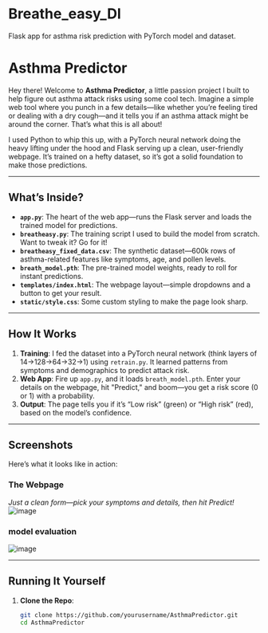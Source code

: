 # Breathe_easy_Dl
Flask app for asthma risk prediction with PyTorch model and dataset.
# Asthma Predictor

Hey there! Welcome to **Asthma Predictor**, a little passion project I built to help figure out asthma attack risks using some cool tech. Imagine a simple web tool where you punch in a few details—like whether you’re feeling tired or dealing with a dry cough—and it tells you if an asthma attack might be around the corner. That’s what this is all about!

I used Python to whip this up, with a PyTorch neural network doing the heavy lifting under the hood and Flask serving up a clean, user-friendly webpage. It’s trained on a hefty dataset, so it’s got a solid foundation to make those predictions.

---

## What’s Inside?

- **`app.py`**: The heart of the web app—runs the Flask server and loads the trained model for predictions.
- **`breatheasy.py`**: The training script I used to build the model from scratch. Want to tweak it? Go for it!
- **`breatheasy_fixed_data.csv`**: The synthetic dataset—600k rows of asthma-related features like symptoms, age, and pollen levels.
- **`breath_model.pth`**: The pre-trained model weights, ready to roll for instant predictions.
- **`templates/index.html`**: The webpage layout—simple dropdowns and a button to get your result.
- **`static/style.css`**: Some custom styling to make the page look sharp.

---

## How It Works

1. **Training**: I fed the dataset into a PyTorch neural network (think layers of 14→128→64→32→1) using `retrain.py`. It learned patterns from symptoms and demographics to predict attack risk.
2. **Web App**: Fire up `app.py`, and it loads `breath_model.pth`. Enter your details on the webpage, hit "Predict," and boom—you get a risk score (0 or 1) with a probability.
3. **Output**: The page tells you if it’s “Low risk” (green) or “High risk” (red), based on the model’s confidence.

---

## Screenshots

Here’s what it looks like in action:

### The Webpage

*Just a clean form—pick your symptoms and details, then hit Predict!*
![image](https://github.com/user-attachments/assets/869f2f39-fe77-41bb-93be-6b83cc732254)

### model evaluation
![image](https://github.com/user-attachments/assets/02d08826-4b64-4ea7-ae81-a28de8ffaad0)



---

## Running It Yourself

1. **Clone the Repo**:
   ```bash
   git clone https://github.com/yourusername/AsthmaPredictor.git
   cd AsthmaPredictor
